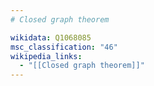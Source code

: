 ```yaml
---
# Closed graph theorem

wikidata: Q1068085
msc_classification: "46"
wikipedia_links:
  - "[[Closed graph theorem]]"
---
```

